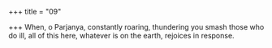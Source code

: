 +++
title = "09"

+++
When, o Parjanya, constantly roaring, thundering you smash those who  do ill,
all of this here, whatever is on the earth, rejoices in response.